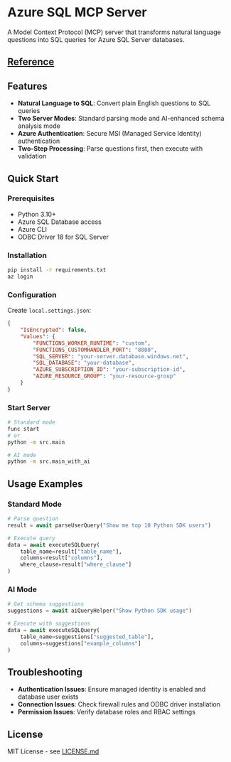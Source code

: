 # Azure SQL MCP Server

A Model Context Protocol (MCP) server that transforms natural language questions into SQL queries for Azure SQL Server databases.

## [Reference](https://github.com/Azure-Samples/mcp-sdk-functions-hosting-python)


## Features

- **Natural Language to SQL**: Convert plain English questions to SQL queries
- **Two Server Modes**: Standard parsing mode and AI-enhanced schema analysis mode
- **Azure Authentication**: Secure MSI (Managed Service Identity) authentication
- **Two-Step Processing**: Parse questions first, then execute with validation

## Quick Start

### Prerequisites
- Python 3.10+
- Azure SQL Database access
- Azure CLI
- ODBC Driver 18 for SQL Server

### Installation
```bash
pip install -r requirements.txt
az login
```

### Configuration
Create `local.settings.json`:
```json
{
    "IsEncrypted": false,
    "Values": {
        "FUNCTIONS_WORKER_RUNTIME": "custom",
        "FUNCTIONS_CUSTOMHANDLER_PORT": "8080",
        "SQL_SERVER": "your-server.database.windows.net",
        "SQL_DATABASE": "your-database",
        "AZURE_SUBSCRIPTION_ID": "your-subscription-id",
        "AZURE_RESOURCE_GROUP": "your-resource-group"
    }
}
```

### Start Server
```bash
# Standard mode
func start
# or
python -m src.main

# AI mode
python -m src.main_with_ai
```
## Usage Examples

### Standard Mode
```python
# Parse question
result = await parseUserQuery("Show me top 10 Python SDK users")

# Execute query
data = await executeSQLQuery(
    table_name=result["table_name"],
    columns=result["columns"],
    where_clause=result["where_clause"]
)
```

### AI Mode
```python
# Get schema suggestions
suggestions = await aiQueryHelper("Show Python SDK usage")

# Execute with suggestions
data = await executeSQLQuery(
    table_name=suggestions["suggested_table"],
    columns=suggestions["example_columns"]
)
```

## Troubleshooting

- **Authentication Issues**: Ensure managed identity is enabled and database user exists
- **Connection Issues**: Check firewall rules and ODBC driver installation
- **Permission Issues**: Verify database roles and RBAC settings

## License

MIT License - see [LICENSE.md](LICENSE.md)
